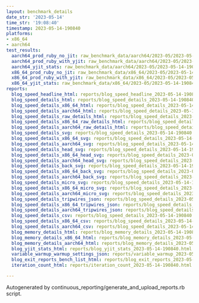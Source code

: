 ```yaml
---
layout: benchmark_details
date_str: '2023-05-14'
time_str: '19:08:40'
timestamp: 2023-05-14-190840
platforms:
- x86_64
- aarch64
test_results:
  aarch64_prod_ruby_no_jit: raw_benchmark_data/aarch64/2023-05/2023-05-14-190840_basic_benchmark_aarch64_prod_ruby_no_jit.json
  aarch64_prod_ruby_with_yjit: raw_benchmark_data/aarch64/2023-05/2023-05-14-190840_basic_benchmark_aarch64_prod_ruby_with_yjit.json
  aarch64_yjit_stats: raw_benchmark_data/aarch64/2023-05/2023-05-14-190840_basic_benchmark_aarch64_yjit_stats.json
  x86_64_prod_ruby_no_jit: raw_benchmark_data/x86_64/2023-05/2023-05-14-190840_basic_benchmark_x86_64_prod_ruby_no_jit.json
  x86_64_prod_ruby_with_yjit: raw_benchmark_data/x86_64/2023-05/2023-05-14-190840_basic_benchmark_x86_64_prod_ruby_with_yjit.json
  x86_64_yjit_stats: raw_benchmark_data/x86_64/2023-05/2023-05-14-190840_basic_benchmark_x86_64_yjit_stats.json
reports:
  blog_speed_headline_html: reports/blog_speed_headline_2023-05-14-190840.html
  blog_speed_details_html: reports/blog_speed_details_2023-05-14-190840.html
  blog_speed_details_x86_64_html: reports/blog_speed_details_2023-05-14-190840.x86_64.html
  blog_speed_details_aarch64_html: reports/blog_speed_details_2023-05-14-190840.aarch64.html
  blog_speed_details_raw_details_html: reports/blog_speed_details_2023-05-14-190840.raw_details.html
  blog_speed_details_x86_64_raw_details_html: reports/blog_speed_details_2023-05-14-190840.x86_64.raw_details.html
  blog_speed_details_aarch64_raw_details_html: reports/blog_speed_details_2023-05-14-190840.aarch64.raw_details.html
  blog_speed_details_svg: reports/blog_speed_details_2023-05-14-190840.svg
  blog_speed_details_x86_64_svg: reports/blog_speed_details_2023-05-14-190840.x86_64.svg
  blog_speed_details_aarch64_svg: reports/blog_speed_details_2023-05-14-190840.aarch64.svg
  blog_speed_details_head_svg: reports/blog_speed_details_2023-05-14-190840.head.svg
  blog_speed_details_x86_64_head_svg: reports/blog_speed_details_2023-05-14-190840.x86_64.head.svg
  blog_speed_details_aarch64_head_svg: reports/blog_speed_details_2023-05-14-190840.aarch64.head.svg
  blog_speed_details_back_svg: reports/blog_speed_details_2023-05-14-190840.back.svg
  blog_speed_details_x86_64_back_svg: reports/blog_speed_details_2023-05-14-190840.x86_64.back.svg
  blog_speed_details_aarch64_back_svg: reports/blog_speed_details_2023-05-14-190840.aarch64.back.svg
  blog_speed_details_micro_svg: reports/blog_speed_details_2023-05-14-190840.micro.svg
  blog_speed_details_x86_64_micro_svg: reports/blog_speed_details_2023-05-14-190840.x86_64.micro.svg
  blog_speed_details_aarch64_micro_svg: reports/blog_speed_details_2023-05-14-190840.aarch64.micro.svg
  blog_speed_details_tripwires_json: reports/blog_speed_details_2023-05-14-190840.tripwires.json
  blog_speed_details_x86_64_tripwires_json: reports/blog_speed_details_2023-05-14-190840.x86_64.tripwires.json
  blog_speed_details_aarch64_tripwires_json: reports/blog_speed_details_2023-05-14-190840.aarch64.tripwires.json
  blog_speed_details_csv: reports/blog_speed_details_2023-05-14-190840.csv
  blog_speed_details_x86_64_csv: reports/blog_speed_details_2023-05-14-190840.x86_64.csv
  blog_speed_details_aarch64_csv: reports/blog_speed_details_2023-05-14-190840.aarch64.csv
  blog_memory_details_html: reports/blog_memory_details_2023-05-14-190840.html
  blog_memory_details_x86_64_html: reports/blog_memory_details_2023-05-14-190840.x86_64.html
  blog_memory_details_aarch64_html: reports/blog_memory_details_2023-05-14-190840.aarch64.html
  blog_yjit_stats_html: reports/blog_yjit_stats_2023-05-14-190840.html
  variable_warmup_warmup_settings_json: reports/variable_warmup_2023-05-14-190840.warmup_settings.json
  blog_exit_reports_bench_list_html: reports/blog_exit_reports_2023-05-14-190840.bench_list.html
  iteration_count_html: reports/iteration_count_2023-05-14-190840.html

---
```

Autogenerated by continuous_reporting/generate_and_upload_reports.rb script.
